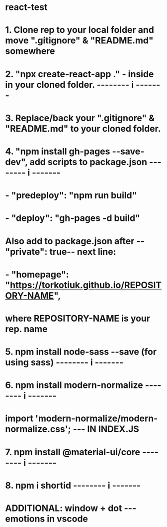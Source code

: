 # react-test

# 1. Clone rep to your local folder and move ".gitignore" & "README.md" somewhere

# 2. "npx create-react-app ." - inside in your cloned folder.  -------- i -------

# 3. Replace/back your ".gitignore" & "README.md" to your cloned folder.

# 4. "npm install gh-pages --save-dev", add scripts to package.json -------- i -------

# - "predeploy": "npm run build"

# - "deploy": "gh-pages -d build"

# Also add to package.json after --"private": true-- next line:

# - "homepage": "https://torkotiuk.github.io/REPOSITORY-NAME",

# where REPOSITORY-NAME is your rep. name

# 5. npm install node-sass --save (for using sass)  -------- i -------

# 6. npm install modern-normalize  -------- i -------

#    import 'modern-normalize/modern-normalize.css'; --- IN INDEX.JS

# 7. npm install @material-ui/core  -------- i -------

# 8. npm i shortid -------- i -------

# ADDITIONAL: window + dot --- emotions in vscode
